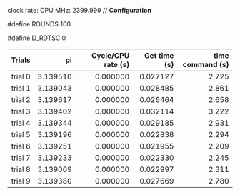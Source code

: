 clock rate:
CPU MHz:             2399.999
// **Configuration**

#define ROUNDS 100

#define D_RDTSC 0

| Trials | pi | Cycle/CPU rate (s) | Get time (s) | time command (s) |
|-:|-:|-:|-:|-:|
| trial 0 |  3.139510 | 0.000000 | 0.027127 | 2.725 |
| trial 1 |  3.139043 | 0.000000 | 0.028485 | 2.861 |
| trial 2 |  3.139617 | 0.000000 | 0.026464 | 2.658 |
| trial 3 |  3.139402 | 0.000000 | 0.032114 | 3.222 |
| trial 4 |  3.139344 | 0.000000 | 0.029185 | 2.931 |
| trial 5 |  3.139196 | 0.000000 | 0.022838 | 2.294 |
| trial 6 |  3.139251 | 0.000000 | 0.021955 | 2.209 |
| trial 7 |  3.139233 | 0.000000 | 0.022330 | 2.245 |
| trial 8 |  3.139069 | 0.000000 | 0.022997 | 2.311 |
| trial 9 |  3.139380 | 0.000000 | 0.027669 | 2.780 |
